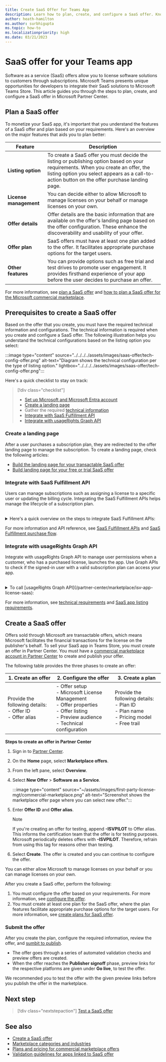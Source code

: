 ```yaml
---
title: Create SaaS Offer for Teams App
description: Learn how to plan, create, and configure a SaaS offer. Know the basic information on technical configuration, landing page, offer plan, and API integrations.
author: heath-hamilton
ms.author: surbhigupta
ms.topic: how-to
ms.localizationpriority: high
ms.date: 03/21/2023
---
```


# SaaS offer for your Teams app

Software as a service (SaaS) offers allow you to license software solutions to customers through subscriptions. Microsoft Teams presents unique opportunities for developers to integrate their SaaS solutions to Microsoft Teams Store. This article guides you through the steps to plan, create, and configure a SaaS offer in Microsoft Partner Center.

## Plan a SaaS offer

To monetize your SaaS app, it's important that you understand the features of a SaaS offer and plan based on your requirements. Here's an overview on the major features that aids you to plan better:

| Feature | Description |
|---|---|
|**Listing option**| To create a SaaS offer you must decide the listing or publishing option based on your requirements. When you create an offer, the listing option you select appears as a call-to-action button on the offer purchase landing page. |
| **License management** | You can decide either to allow Microsoft to manage licenses on your behalf or manage licenses on your own. |
| **Offer details** | Offer details are the basic information that are available on the offer's landing page based on the offer configuration. These enhance the discoverability and usability of your offer. |
| **Offer plan** | SaaS offers must have at least one plan added to the offer. It facilitates appropriate purchase options for the target users. |
| **Other features** | You can provide options such as free trial and test drives to promote user engagement. It provides firsthand experience of your app before the user decides to purchase an offer. |

For more information, see [plan a SaaS offer](/partner-center/marketplace/plan-saas-offer) and [how to plan a SaaS offer for the Microsoft commercial marketplace](/azure/marketplace/plan-saas-offer).

## Prerequisites to create a SaaS offer

Based on the offer that you create, you must have the required technical information and configurations. The technical information is required when you create and configure a SaaS offer. The following illustration helps you understand the technical configurations based on the listing option you select:

:::image type="content" source="../../../../assets/images/saas-offer/tech-config-offer.png" alt-text="Diagram shows the technical configuration per the type of listing option." lightbox="../../../../assets/images/saas-offer/tech-config-offer.png":::

Here's a quick checklist to stay on track:

> [!div class="checklist"]
>
> * [Set up Microsoft and Microsoft Entra account](/partner-center/marketplace/azure-ad-saas)
> * [Create a landing page](#create-a-landing-page)
> * Gather the required [technical information](/partner-center/marketplace-offers/create-new-saas-offer-technical)
> * [Integrate with SaaS Fulfillment API](#integrate-with-saas-fulfillment-api)
> * [Integrate with usageRights Graph API](#integrate-with-usagerights-graph-api)

### Create a landing page

After a user purchases a subscription plan, they are redirected to the offer landing page to manage the subscription. To create a landing page, check the following articles:

* [Build the landing page for your transactable SaaS offer](/partner-center/marketplace/azure-ad-transactable-saas-landing-page)
* [Build landing page for your free or trial SaaS offer](/partner-center/marketplace/azure-ad-free-or-trial-landing-page)

### Integrate with SaaS Fulfillment API

Users can manage subscriptions such as assigning a license to a specific user or updating the billing cycle. Integrating the SaaS Fulfillment APIs helps manage the lifecycle of a subscription plan.

</br>

<details>

<summary>Here's a quick overview on the steps to integrate SaaS Fulfillment APIs:</summary>

  1. When a purchase is made, you get a notification and your landing page URL opens with a purchase ID token.
  1. You must pass the token with the SaaS Resolve API to retrieve subscription details.
  1. After the user signs in and configures, call the Activate Subscription API to notify the commercial marketplace that the subscription is activated.
</br>

</details>

For more information and API reference, see [SaaS Fulfillment APIs](/azure/marketplace/partner-center-portal/pc-saas-fulfillment-apis) and [SaaS Fulfillment purchase flow](/partner-center/marketplace/partner-center-portal/pc-saas-fulfillment-life-cycle).

### Integrate with usageRights Graph API

Integrate with usageRights Graph API to manage user permissions when a customer, who has a purchased license, launches the app. Use Graph APIs to check if the signed-in user with a valid subscription plan can access your app.

</br>

<details>

<summary>To call [usageRights Graph API](/partner-center/marketplace/isv-app-license-saas):</summary>

  1. Get [access token on behalf of](/graph/auth-v2-user) a user.
  1. [Use the Microsoft Graph API](/graph/use-the-api) to get the user’s object ID.
  1. Call the [usageRights API](/graph/api/user-list-usagerights?view=graph-rest-beta&tabs=http&preserve-view=true) to determine if the user has a license to the plan.

  > [!NOTE]
  > If the Microsoft Entra app is used for both SaaS Fulfillment APIs and usageRights API, the tenant under which the Microsoft Entra app is created must either be a publishing tenant or an associated tenant in Partner Center.
</br>

</details>

For more information, see [technical requirements](/partner-center/marketplace/plan-saas-offer) and [SaaS app listing requirements](/partner-center/marketplace/marketplace-criteria-content-validation).

## Create a SaaS offer

Offers sold through Microsoft are transactable offers, which means Microsoft facilitates the financial transactions for the license on the publisher's behalf. To sell your SaaS app in Teams Store, you must create an offer in Partner Center. You must have a [commercial marketplace account in Partner Center](/partner-center/create-account) to create and publish your offer.

The following table provides the three phases to create an offer:

| 1. Create an offer | 2. Configure the offer | 3. Create a plan |
| --- | --- | --- |
| Provide the following details: <br> - Offer ID <br> - Offer alias | - Offer setup <br> - Microsoft License Management <br> - Offer properties <br> - Offer listing <br> - Preview audience <br> - Technical configuration | Provide the following details: <br> - Plan ID <br> - Plan name <br> - Pricing model <br> - Free trail |

**Steps to create an offer in Partner Center**

1. Sign in to [Partner Center](https://partner.microsoft.com/dashboard/home).

1. On the **Home** page, select **Marketplace offers**.

1. From the left pane, select **Overview**.

1. Select **New Offer** > **Software as a Service**.

   :::image type="content" source="~/assets/images/first-party-license-mgt/commercial-marketplace.png" alt-text="Screenshot shows the marketplace offer page where you can select new offer.":::

1. Enter **Offer ID** and **Offer alias**.

   > [!NOTE]
   > If you're creating an offer for testing, append **-ISVPILOT** to Offer alias. This informs the certification team that the offer is for testing purposes. Microsoft periodically deletes offers with **-ISVPILOT**. Therefore, refrain from using this tag for reasons other than testing.

1. Select **Create**. The offer is created and you can continue to configure the offer.

You can either allow Microsoft to manage licenses on your behalf or you can manage licenses on your own.

After you create a SaaS offer, perform the following:

1. You must configure the offer based on your requirements. For more information, see [configure the offer](/partner-center/marketplace-offers/create-new-saas-offer-properties).
1. You must create at least one plan for the SaaS offer, where the plan features facilitate appropriate purchase options for the target users. For more information, see [create plans for SaaS offer](/partner-center/marketplace/create-new-saas-offer-plans).

### Submit the offer

After you create the plan, configure the required information, review the offer, and [sumbit to publish](/partner-center/marketplace-offers/test-publish-saas-offer). 

* The offer goes through a series of automated validation checks and preview offers are created.
* When the offer reaches the **Publisher signoff** phase, preview links for the respective platforms are given under **Go live**, to test the offer.

We recommended you to test the offer with the given preview links before you publish the offer in the marketplace.

## Next step

> [!div class="nextstepaction"]
> [Test a SaaS offer](Test-preview-for-monetized-apps.md)

## See also

* [Create a SaaS offer](/partner-center/marketplace-offers/create-new-saas-offer)
* [Marketplace categories and industries](/partner-center/marketplace/marketplace-categories-industries)
* [Plans and pricing for commercial marketplace offers](/partner-center/marketplace/plans-pricing)
* [Validation guidelines for apps linked to SaaS offer](teams-store-validation-guidelines.md#apps-linked-to-saas-offer)
